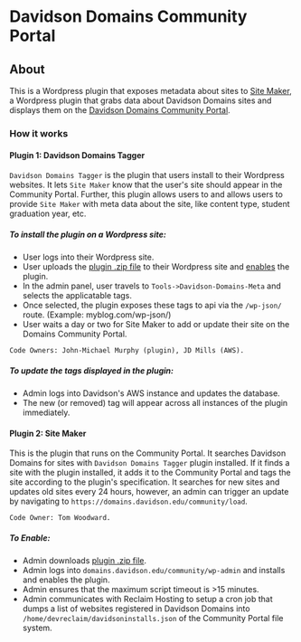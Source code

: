 # Davidson Domains Community Portal

## About

This is a Wordpress plugin that exposes metadata about sites to [Site Maker](https://github.com/woodwardtw/sites), a Wordpress plugin that grabs data about Davidson Domains sites and displays them on the [Davidson Domains Community Portal](http://domains.davidson.edu/community).

### How it works

#### Plugin 1: Davidson Domains Tagger

`Davidson Domains Tagger` is the plugin that users install to their Wordpress websites. It lets `Site Maker` know that the user's site should appear in the Community Portal. Further, this plugin allows users to and allows users to provide `Site Maker` with meta data about the site, like content type, student graduation year, etc.

##### To install the plugin on a Wordpress site:

- User logs into their Wordpress site.
- User uploads the [plugin .zip file](https://github.com/DavidsonCollege/davidson-domains-meta/archive/master.zip) to their Wordpress site and [enables](https://codex.wordpress.org/Managing_Plugins) the plugin.
- In the admin panel, user travels to `Tools->Davidson-Domains-Meta` and selects the applicatable tags.
- Once selected, the plugin exposes these tags to api via the `/wp-json/` route. (Example: myblog.com/wp-json/)
- User waits a day or two for Site Maker to add or update their site on the Domains Community Portal.

`Code Owners: John-Michael Murphy (plugin), JD Mills (AWS).`

##### To update the tags displayed in the plugin:

- Admin logs into Davidson's AWS instance and updates the database.
- The new (or removed) tag will appear across all instances of the plugin immediately.

#### Plugin 2: Site Maker

This is the plugin that runs on the Community Portal. It searches Davidson Domains for sites with `Davidson Domains Tagger` plugin installed. If it finds a site with the plugin installed, it adds it to the Community Portal and tags the site according to the plugin's specification. It searches for new sites and updates old sites every 24 hours, however, an admin can trigger an update by navigating to `https://domains.davidson.edu/community/load`.

`Code Owner: Tom Woodward.`

##### To Enable:

- Admin downloads [plugin .zip file](https://github.com/woodwardtw/sites/archive/master.zip).
- Admin logs into `domains.davidson.edu/community/wp-admin` and installs and enables the plugin.
- Admin ensures that the maximum script timeout is >15 minutes.
- Admin communicates with Reclaim Hosting to setup a cron job that dumps a list of websites registered in Davidson Domains into `/home/devreclaim/davidsoninstalls.json` of the Community Portal file system.
